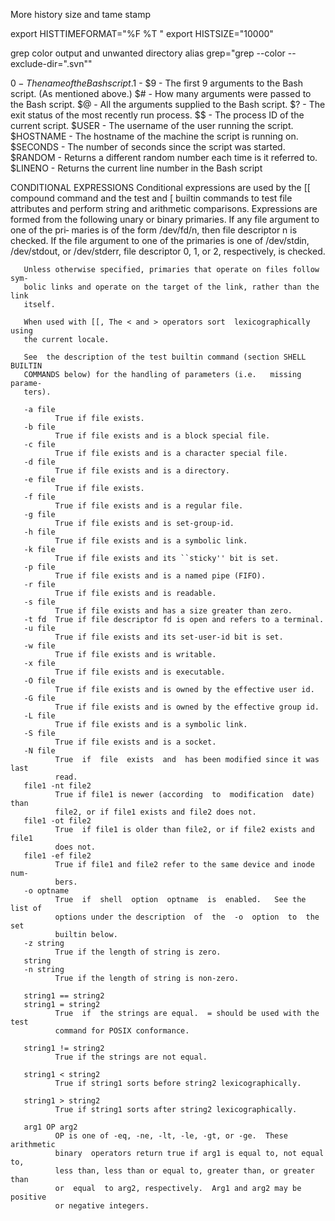 More history size and tame stamp

export HISTTIMEFORMAT="%F %T "
export HISTSIZE="10000"

grep color output and unwanted directory
alias grep="grep --color --exclude-dir=\".svn\""

$0 - The name of the Bash script.$1 - $9 - The first 9 arguments to the Bash script. (As mentioned above.)
$# - How many arguments were passed to the Bash script.
$@ - All the arguments supplied to the Bash script.
$? - The exit status of the most recently run process.
$$ - The process ID of the current script.
$USER - The username of the user running the script.
$HOSTNAME - The hostname of the machine the script is running on.
$SECONDS - The number of seconds since the script was started.
$RANDOM - Returns a different random number each time is it referred to.
$LINENO - Returns the current line number in the Bash script


CONDITIONAL EXPRESSIONS
       Conditional  expressions  are  used  by the [[ compound command and the
       test and [ builtin commands to test file attributes and perform  string
       and  arithmetic comparisons.  Expressions are formed from the following
       unary or binary primaries.  If any file argument to  one  of  the  pri‐
       maries is of the form /dev/fd/n, then file descriptor n is checked.  If
       the file argument to  one  of  the  primaries  is  one  of  /dev/stdin,
       /dev/stdout,  or /dev/stderr, file descriptor 0, 1, or 2, respectively,
       is checked.

       Unless otherwise specified, primaries that operate on files follow sym‐
       bolic links and operate on the target of the link, rather than the link
       itself.

       When used with [[, The < and > operators sort  lexicographically  using
       the current locale.

       See  the description of the test builtin command (section SHELL BUILTIN
       COMMANDS below) for the handling of parameters (i.e.   missing  parame‐
       ters).

       -a file
              True if file exists.
       -b file
              True if file exists and is a block special file.
       -c file
              True if file exists and is a character special file.
       -d file
              True if file exists and is a directory.
       -e file
              True if file exists.
       -f file
              True if file exists and is a regular file.
       -g file
              True if file exists and is set-group-id.
       -h file
              True if file exists and is a symbolic link.
       -k file
              True if file exists and its ``sticky'' bit is set.
       -p file
              True if file exists and is a named pipe (FIFO).
       -r file
              True if file exists and is readable.
       -s file
              True if file exists and has a size greater than zero.
       -t fd  True if file descriptor fd is open and refers to a terminal.
       -u file
              True if file exists and its set-user-id bit is set.
       -w file
              True if file exists and is writable.
       -x file
              True if file exists and is executable.
       -O file
              True if file exists and is owned by the effective user id.
       -G file
              True if file exists and is owned by the effective group id.
       -L file
              True if file exists and is a symbolic link.
       -S file
              True if file exists and is a socket.
       -N file
              True  if  file  exists  and  has been modified since it was last
              read.
       file1 -nt file2
              True if file1 is newer (according  to  modification  date)  than
              file2, or if file1 exists and file2 does not.
       file1 -ot file2
              True  if file1 is older than file2, or if file2 exists and file1
              does not.
       file1 -ef file2
              True if file1 and file2 refer to the same device and inode  num‐
              bers.
       -o optname
              True  if  shell  option  optname  is  enabled.   See the list of
              options under the description  of  the  -o  option  to  the  set
              builtin below.
       -z string
              True if the length of string is zero.
       string
       -n string
              True if the length of string is non-zero.

       string1 == string2
       string1 = string2
              True  if  the strings are equal.  = should be used with the test
              command for POSIX conformance.

       string1 != string2
              True if the strings are not equal.

       string1 < string2
              True if string1 sorts before string2 lexicographically.

       string1 > string2
              True if string1 sorts after string2 lexicographically.

       arg1 OP arg2
              OP is one of -eq, -ne, -lt, -le, -gt, or -ge.  These  arithmetic
              binary  operators return true if arg1 is equal to, not equal to,
              less than, less than or equal to, greater than, or greater  than
              or  equal  to arg2, respectively.  Arg1 and arg2 may be positive
              or negative integers.
